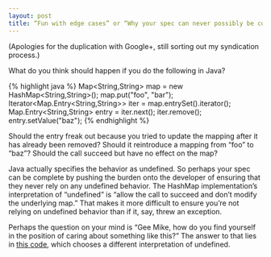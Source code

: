```yaml
---
layout: post
title: “Fun with edge cases” or “Why your spec can never possibly be complete”
---
```


(Apologies for the duplication with Google+, still sorting out my syndication
process.)

What do you think should happen if you do the following in Java?

{% highlight java %}
Map<String,String> map = new HashMap<String,String>();
map.put("foo", "bar");
Iterator<Map.Entry<String,String>> iter = map.entrySet().iterator();
Map.Entry<String,String> entry = iter.next();
iter.remove();
entry.setValue("baz");
{% endhighlight %}

Should the entry freak out because you tried to update the mapping after it has
already been removed? Should it reintroduce a mapping from “foo” to “baz”?
Should the call succeed but have no effect on the map?

Java actually specifies the behavior as undefined. So perhaps your spec can be
complete by pushing the burden onto the developer of ensuring that they never
rely on any undefined behavior. The HashMap implementation’s interpretation of
“undefined” is “allow the call to succeed and don’t modify the underlying map.”
That makes it more difficult to ensure you’re not relying on undefined behavior
than if it, say, threw an exception.

Perhaps the question on your mind is “Gee Mike, how do you find yourself in the
position of caring about something like this?” The answer to that lies in
[this code], which chooses a different interpretation of undefined.

[this code]: https://github.com/threerings/react/blob/master/src/main/java/react/RMap.java

